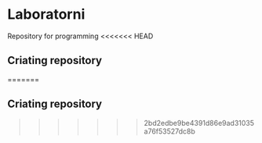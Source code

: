 # Laboratorni
Repository for programming
<<<<<<< HEAD
## Criating repository
=======
## Criating repository
>>>>>>> 2bd2edbe9be4391d86e9ad31035a76f53527dc8b
